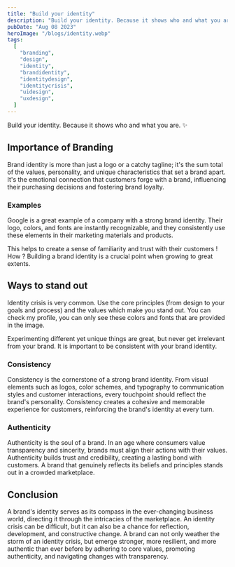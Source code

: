```yaml
---
title: "Build your identity"
description: "Build your identity. Because it shows who and what you are. ✨"
pubDate: "Aug 08 2023"
heroImage: "/blogs/identity.webp"
tags:
  [
    "branding",
    "design",
    "identity",
    "brandidentity",
    "identitydesign",
    "identitycrisis",
    "uidesign",
    "uxdesign",
  ]
---
```


Build your identity. Because it shows who and what you are. ✨

## Importance of Branding
Brand identity is more than just a logo or a catchy tagline; it's the sum total of the values, personality, and unique characteristics that set a brand apart. It's the emotional connection that customers forge with a brand, influencing their purchasing decisions and fostering brand loyalty.

### Examples
Google is a great example of a company with a strong brand identity. Their logo, colors, and fonts are instantly recognizable, and they consistently use these elements in their marketing materials and products.

This helps to create a sense of familiarity and trust with their customers ! How ? Building a brand identity is a crucial point when growing to great extents.

## Ways to stand out
Identity crisis is very common. Use the core principles (from design to your goals and process) and the values which make you stand out. You can check my profile, you can only see these colors and fonts that are provided in the image.

Experimenting different yet unique things are great, but never get irrelevant from your brand. It is important to be consistent with your brand identity.

### Consistency
Consistency is the cornerstone of a strong brand identity. From visual elements such as logos, color schemes, and typography to communication styles and customer interactions, every touchpoint should reflect the brand's personality. Consistency creates a cohesive and memorable experience for customers, reinforcing the brand's identity at every turn.

### Authenticity
Authenticity is the soul of a brand. In an age where consumers value transparency and sincerity, brands must align their actions with their values. Authenticity builds trust and credibility, creating a lasting bond with customers. A brand that genuinely reflects its beliefs and principles stands out in a crowded marketplace.

## Conclusion
A brand's identity serves as its compass in the ever-changing business world, directing it through the intricacies of the marketplace. An identity crisis can be difficult, but it can also be a chance for reflection, development, and constructive change. A brand can not only weather the storm of an identity crisis, but emerge stronger, more resilient, and more authentic than ever before by adhering to core values, promoting authenticity, and navigating changes with transparency.
